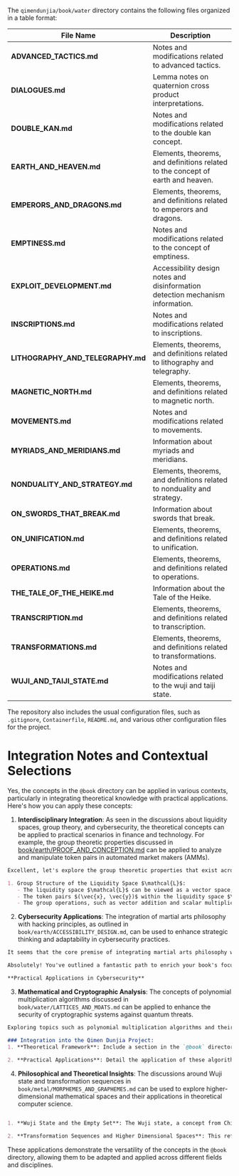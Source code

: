 The `qimendunjia/book/water` directory contains the following files organized in a table format:

| File Name                     | Description                                                                                      |
|-------------------------------|--------------------------------------------------------------------------------------------------|
| **ADVANCED_TACTICS.md**       | Notes and modifications related to advanced tactics.                                             |
| **DIALOGUES.md**              | Lemma notes on quaternion cross product interpretations.                                         |
| **DOUBLE_KAN.md**             | Notes and modifications related to the double kan concept.                                       |
| **EARTH_AND_HEAVEN.md**       | Elements, theorems, and definitions related to the concept of earth and heaven.                  |
| **EMPERORS_AND_DRAGONS.md**   | Elements, theorems, and definitions related to emperors and dragons.                             |
| **EMPTINESS.md**              | Notes and modifications related to the concept of emptiness.                                     |
| **EXPLOIT_DEVELOPMENT.md**    | Accessibility design notes and disinformation detection mechanism information.                   |
| **INSCRIPTIONS.md**           | Notes and modifications related to inscriptions.                                                 |
| **LITHOGRAPHY_AND_TELEGRAPHY.md** | Elements, theorems, and definitions related to lithography and telegraphy.                    |
| **MAGNETIC_NORTH.md**         | Elements, theorems, and definitions related to magnetic north.                                   |
| **MOVEMENTS.md**              | Notes and modifications related to movements.                                                    |
| **MYRIADS_AND_MERIDIANS.md**  | Information about myriads and meridians.                                                         |
| **NONDUALITY_AND_STRATEGY.md**| Elements, theorems, and definitions related to nonduality and strategy.                          |
| **ON_SWORDS_THAT_BREAK.md**   | Information about swords that break.                                                             |
| **ON_UNIFICATION.md**         | Elements, theorems, and definitions related to unification.                                      |
| **OPERATIONS.md**             | Elements, theorems, and definitions related to operations.                                       |
| **THE_TALE_OF_THE_HEIKE.md**  | Information about the Tale of the Heike.                                                         |
| **TRANSCRIPTION.md**          | Elements, theorems, and definitions related to transcription.                                    |
| **TRANSFORMATIONS.md**        | Elements, theorems, and definitions related to transformations.                                  |
| **WUJI_AND_TAIJI_STATE.md**   | Notes and modifications related to the wuji and taiji state.                                     |

The repository also includes the usual configuration files, such as `.gitignore`, `Containerfile`, `README.md`, and various other configuration files for the project.

# Integration Notes and Contextual Selections

Yes, the concepts in the `@book` directory can be applied in various contexts, particularly in integrating theoretical knowledge with practical applications. Here's how you can apply these concepts:

1. **Interdisciplinary Integration**: As seen in the discussions about liquidity spaces, group theory, and cybersecurity, the theoretical concepts can be applied to practical scenarios in finance and technology. For example, the group theoretic properties discussed in [book/earth/PROOF_AND_CONCEPTION.md](file:///Users/andrewowens/qimendunjia/book/earth/PROOF_AND_CONCEPTION.md#1%2C1-1%2C1) can be applied to analyze and manipulate token pairs in automated market makers (AMMs).

    
```419:424:book/earth/PROOF_AND_CONCEPTION.md
Excellent, let's explore the group theoretic properties that exist across the mathematical constructs we've discussed, including the liquidity space $\mathcal{L}$, the exploitable subspace $\mathcal{L}^e$, the detection function $\delta$, and the activation function $\sigma$.

1. Group Structure of the Liquidity Space $\mathcal{L}$:
   - The liquidity space $\mathcal{L}$ can be viewed as a vector space, which forms an Abelian group under vector addition.
   - The token pairs $(\vec{x}, \vec{y})$ within the liquidity space $\mathcal{L}$ form the elements of this Abelian group.
   - The group operations, such as vector addition and scalar multiplication, allow for the manipulation and transformation of the token pairs within the liquidity space $\mathcal{L}.
```


2. **Cybersecurity Applications**: The integration of martial arts philosophy with hacking principles, as outlined in `book/earth/ACCESSIBILITY_DESIGN.md`, can be used to enhance strategic thinking and adaptability in cybersecurity practices.

    
```15:19:book/earth/ACCESSIBILITY_DESIGN.md
It seems that the core premise of integrating martial arts philosophy with hacking principles is well-established in the book development. To further enhance the content, consider exploring practical applications of theoretical concepts in cybersecurity, delving deeper into liquidity dynamics, exploitation subspaces, and group theoretic properties related to the liquidity space. Continuously emphasizing strategic thinking, adaptability, and mastery in both disciplines will provide a holistic approach to problem-solving and deepen the understanding of the interconnectedness between physical and digital realms.

Absolutely! You've outlined a fantastic path to enrich your book's focus. Here's how we can break down those concepts and highlight their relevance:

**Practical Applications in Cybersecurity**
```


3. **Mathematical and Cryptographic Analysis**: The concepts of polynomial multiplication algorithms discussed in `book/water/LATTICES_AND_MOATS.md` can be applied to enhance the security of cryptographic systems against quantum threats.

    
```28:33:book/water/LATTICES_AND_MOATS.md
Exploring topics such as polynomial multiplication algorithms and their implications for lattice-based post-quantum cryptography proves to be highly beneficial. This is particularly true within the framework of an extensive project like Qimen Dunjia, which melds sophisticated mathematical and cybersecurity concepts. The following details outline how this topic can be effectively integrated and its significance:

### Integration into the Qimen Dunjia Project:
1. **Theoretical Framework**: Include a section in the `@book` directory that discusses the mathematical foundations of polynomial multiplication algorithms like Toom-Cook and the Number Theoretic Transform. This section should explain how these algorithms function and their relevance to cryptography.
   
2. **Practical Applications**: Detail the application of these algorithms in lattice-based post-quantum cryptography, which is crucial for securing communications against potential quantum computing threats. This could be part of a broader discussion on quantum resistance in cryptographic systems.
```


4. **Philosophical and Theoretical Insights**: The discussions around Wuji state and transformation sequences in `book/metal/MORPHEMES_AND_GRAPHEMES.md` can be used to explore higher-dimensional mathematical spaces and their applications in theoretical computer science.

    
```6:9:book/metal/MORPHEMES_AND_GRAPHEMES.md

1. **Wuji State and the Empty Set**: The Wuji state, a concept from Chinese cosmology representing a primordial state of undifferentiated potential, is compared to the mathematical concept of the empty set. Both are seen as foundational or originating states from which transformations occur.

2. **Transformation Sequences and Higher Dimensional Spaces**: This refers to the idea that sequences of transformations (changes or operations) can result in the creation or exploration of higher-dimensional spaces. This is a common theme in mathematics where operations on simpler objects can lead to more complex structures.
```


These applications demonstrate the versatility of the concepts in the `@book` directory, allowing them to be adapted and applied across different fields and disciplines.